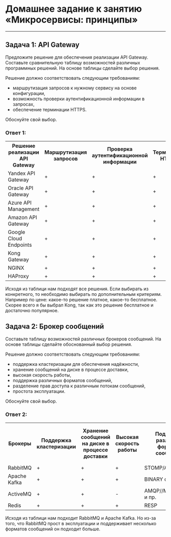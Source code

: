 # Домашнее задание к занятию «Микросервисы: принципы»

---
## Задача 1: API Gateway 

Предложите решение для обеспечения реализации API Gateway. Составьте сравнительную таблицу возможностей различных программных решений. На основе таблицы сделайте выбор решения.

Решение должно соответствовать следующим требованиям:
- маршрутизация запросов к нужному сервису на основе конфигурации,
- возможность проверки аутентификационной информации в запросах,
- обеспечение терминации HTTPS.

Обоснуйте свой выбор.

### Ответ 1:
<table>
<tr>
<th>Решение реализации API Gateway</th>
<th>Маршрутизация запросов</th>
<th>Проверка аутентификационной информации</th>
<th>Терминация HTTPS</th>
</tr >
<tr >
<td>Yandex API Gateway</td>
<td>+</td>
<td>+</td>
<td>+</td>
</tr>
<tr>
<td>Oracle API Gateway</td>
<td>+</td>
<td>+</td>
<td>+</td>
</tr>
<tr>
<td>Azure API Management</td>
<td>+</td>
<td>+</td>
<td>+</td>
</tr>
<tr>
<td>Amazon API Gateway</td>
<td>+</td>
<td>+</td>
<td>+</td>
</tr>
<tr>
<td>Google Cloud Endpoints</td>
<td>+</td>
<td>+</td>
<td>+</td>
</tr>
<tr>
<td>Kong Gateway</td>
<td>+</td>
<td>+</td>
<td>+</td>
</tr>
<tr>
<td>NGINX</td>
<td>+</td>
<td>+</td>
<td>+</td>
</tr>
<tr>
<td>HAProxy</td>
<td>+</td>
<td>+</td>
<td>+</td>
</tr>
</table>

Исходя из таблици нам подходят все решения. Если выбирать из конкретного, то необходимо выбирать по дополнительным критериям. Например по цене: какое-то решение платное, какое-то бесплатное. Скорее всего я бы выбрал Kong, так как это решение бесплатное и достаточно популярное.

## Задача 2: Брокер сообщений

Составьте таблицу возможностей различных брокеров сообщений. На основе таблицы сделайте обоснованный выбор решения.

Решение должно соответствовать следующим требованиям:
- поддержка кластеризации для обеспечения надёжности,
- хранение сообщений на диске в процессе доставки,
- высокая скорость работы,
- поддержка различных форматов сообщений,
- разделение прав доступа к различным потокам сообщений,
- простота эксплуатации.

Обоснуйте свой выбор.

### Ответ 2:

<table>
<tr>
<th>Брокеры</th>
<th>Поддержка кластеризации</th>
<th>Хранение сообщений на диске в процессе доставки</th>
<th>Высокая скорость работы</th>
<th>Поддержка различных форматов сообщений</th>
<th>Разделение прав доступа к различным потокам сообщений</th>
<th>Простота эксплуатации</th>
</tr >
<tr >
<td>RabbitMQ</td>
<td>+</td>
<td>+</td>
<td>+</td>
<td>STOMP/AMQP/MQTT </td>
<td>+</td>
<td>+</td>
</tr>
<tr>
<td>Apache Kafka </td>
<td>+</td>
<td>+</td>
<td>+</td>
<td>BINARY on TCP</td>
<td>+</td>
<td>-</td>
</tr>
<tr>
<td>ActiveMQ</td>
<td>+</td>
<td>+</td>
<td>-</td>
<td>AMQP//MQTT/RESP и пр.</td>
<td>+</td>
<td>+</td>
</tr>
<tr>
<td>Redis</td>
<td>+</td>
<td>+</td>
<td>+</td>
<td>RESP</td>
<td>+</td>
<td>+</td>
</tr>
</table>

Исходя из таблици нам подходит RabbitMQ и Apache Kafka. Но из-за того, что RabbitMQ прост в эксплуатации и поддерживает несколько форматов сообщений он подходит больше.